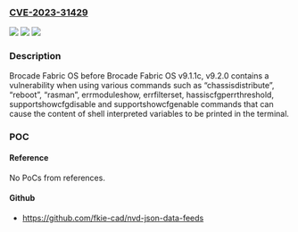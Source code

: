### [CVE-2023-31429](https://cve.mitre.org/cgi-bin/cvename.cgi?name=CVE-2023-31429)
![](https://img.shields.io/static/v1?label=Product&message=Fabric%20OS%20&color=blue)
![](https://img.shields.io/static/v1?label=Version&message=%3D%20%20before%20Brocade%20Fabric%20OS%20v9.1.1c%2C%20v9.2.0%20%20&color=brighgreen)
![](https://img.shields.io/static/v1?label=Vulnerability&message=CWE-200%20Exposure%20of%20Sensitive%20Information%20to%20an%20Unauthorized%20Actor&color=brighgreen)

### Description

Brocade Fabric OS before Brocade Fabric OS v9.1.1c, v9.2.0 contains a vulnerability when using various commands such as “chassisdistribute”, “reboot”, “rasman”, errmoduleshow, errfilterset, hassiscfgperrthreshold, supportshowcfgdisable and supportshowcfgenable commands that can cause the content of shell interpreted variables to be printed in the terminal.

### POC

#### Reference
No PoCs from references.

#### Github
- https://github.com/fkie-cad/nvd-json-data-feeds

